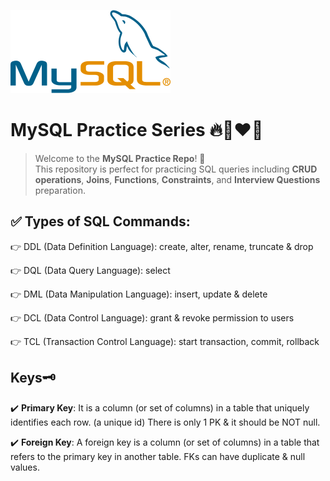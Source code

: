 ![MySQL Logo](./mysql-official.png)

# MySQL Practice Series 🔥🚀❤️‍🔥

> Welcome to the **MySQL Practice Repo**! 🚀  
> This repository is perfect for practicing SQL queries including **CRUD operations**, **Joins**, **Functions**, **Constraints**, and **Interview Questions** preparation.

## ✅ Types of SQL Commands:

👉 DDL (Data Definition Language): create, alter, rename, truncate & drop

👉 DQL (Data Query Language): select

👉 DML (Data Manipulation Language): insert, update & delete

👉 DCL (Data Control Language): grant & revoke permission to users

👉 TCL (Transaction Control Language): start transaction, commit, rollback

## Keys🗝️

✔️ **Primary Key**: It is a column (or set of columns) in a table that uniquely identifies each row. (a unique id)
There is only 1 PK & it should be NOT null.

✔️ **Foreign Key**: A foreign key is a column (or set of columns) in a table that refers to the primary key in another table.
FKs can have duplicate & null values.
